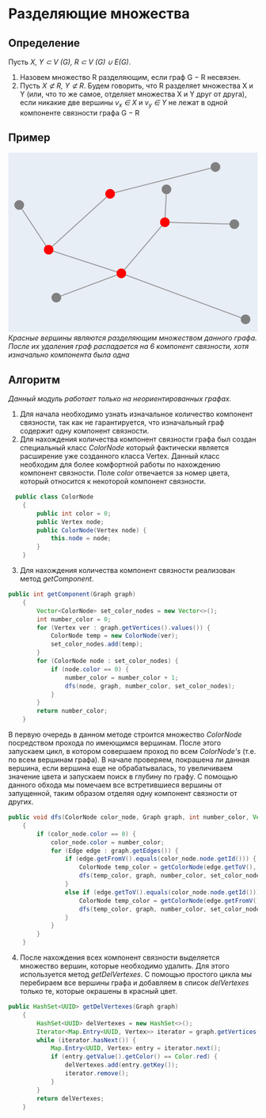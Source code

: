 # Разделяющие множества

## Определение
Пусть _X, Y ⊂ V (G), R ⊂ V (G) ∪ E(G)_.
1) Назовем множество R разделяющим, если граф G − R несвязен.
2) Пусть _X ⊄ R, Y ⊄ R_. Будем говорить, что R разделяет множества X и Y (или, что то же самое, отделяет множества X и Y друг от
друга), если никакие две вершины _v<sub>x</sub> ∈ X_ и _v<sub>y</sub> ∈ Y_ не лежат в одной
компоненте связности графа G − R

## Пример
![img1.png](pictures%2Fimg1.png) <br>
*Красные вершины являются разделяющим множеством данного графа. После их удаления граф распадается на 6 компонент связности, хотя изначально компонента была одна*

## Алгоритм
*Данный модуль работает только на неориентированных графах.* <br>
1. Для начала необходимо узнать изначальное количество компонент связности, так как не гарантируется, что изначальный граф содержит одну компонент связности.<br>
2. Для нахождения количества компонент связности графа был создан специальный класс *ColorNode* который фактически является расширение уже созданного класса Vertex. Данный класс необходим для более комфортной работы по нахождению компонент связности. Поле *color* отвечается за номер цвета, который относится к некоторой компонент связности.
```Java 
  public class ColorNode
    {
        public int color = 0;
        public Vertex node;
        public ColorNode(Vertex node) {
            this.node = node;
        }
    }
```
3. Для нахождения количества компонент связности реализован метод *getComponent*. 
```Java
public int getComponent(Graph graph)
    {
        Vector<ColorNode> set_color_nodes = new Vector<>();
        int number_color = 0;
        for (Vertex ver : graph.getVertices().values()) {
            ColorNode temp = new ColorNode(ver);
            set_color_nodes.add(temp);
        }
        for (ColorNode node : set_color_nodes) {
            if (node.color == 0) {
                number_color = number_color + 1;
                dfs(node, graph, number_color, set_color_nodes);
            }
        }
        return number_color;
    }
```
В первую очередь в данном методе строится множество *ColorNode* посредством прохода по имеющимся вершинам. После этого запускаем цикл, в котором совершаем проход по всем *ColorNode's* (т.е. по всем вершинам графа). В начале проверяем, покрашена ли данная вершина, если вершина еще не обрабатывалась, то увеличиваем значение цвета и запускаем поиск в глубину по графу. С помощью данного обхода мы помечаем все встретившиеся вершины от запущенной, таким образом отделяя одну компонент связности от других.
```Java
public void dfs(ColorNode color_node, Graph graph, int number_color, Vector<ColorNode> set_color_node)
    {
        if (color_node.color == 0) {
            color_node.color = number_color;
            for (Edge edge : graph.getEdges()) {
                if (edge.getFromV().equals(color_node.node.getId())) {
                    ColorNode temp_color = getColorNode(edge.getToV(), set_color_node);
                    dfs(temp_color, graph, number_color, set_color_node);
                }
                else if (edge.getToV().equals(color_node.node.getId())) {
                    ColorNode temp_color = getColorNode(edge.getFromV(), set_color_node);
                    dfs(temp_color, graph, number_color, set_color_node);
                }
            }
        }
    }
```
4. После нахождения всех компонент связности выделяется множество вершин, которые необходимо удалить. Для этого используется метод *getDelVertexes*. С помощью простого цикла мы перебираем все вершины графа и добавляем в список *delVertexes* только те, которые окрашены в красный цвет.
```Java
public HashSet<UUID> getDelVertexes(Graph graph)
    {
        HashSet<UUID> delVertexes = new HashSet<>();
        Iterator<Map.Entry<UUID, Vertex>> iterator = graph.getVertices().entrySet().iterator();
        while (iterator.hasNext()) {
            Map.Entry<UUID, Vertex> entry = iterator.next();
            if (entry.getValue().getColor() == Color.red) {
                delVertexes.add(entry.getKey());
                iterator.remove();
            }
        }
        return delVertexes;
    }
```
